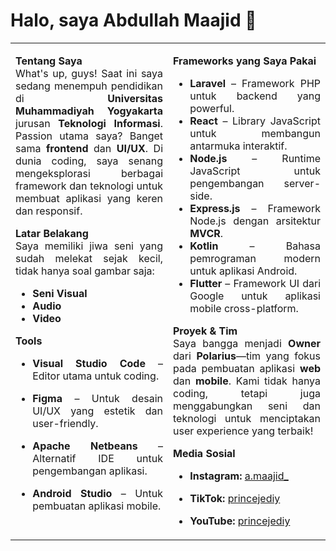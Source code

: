 # Halo, saya **Abdullah Maajid** 👋

<table>
  <tr>
    <!-- Kolom Kiri: Tools & Informasi Umum -->
    <td valign="top" width="50%" style="text-align: justify;">
      
**Tentang Saya**  
What's up, guys! Saat ini saya sedang menempuh pendidikan di **Universitas Muhammadiyah Yogyakarta** jurusan **Teknologi Informasi**. Passion utama saya? Banget sama **frontend** dan **UI/UX**. Di dunia coding, saya senang mengeksplorasi berbagai framework dan teknologi untuk membuat aplikasi yang keren dan responsif.

**Latar Belakang**  
Saya memiliki jiwa seni yang sudah melekat sejak kecil, tidak hanya soal gambar saja:
- **Seni Visual**
- **Audio**
- **Video**

**Tools**  
- **Visual Studio Code** – Editor utama untuk coding.  
- **Figma** – Untuk desain UI/UX yang estetik dan user-friendly.  
- **Apache Netbeans** – Alternatif IDE untuk pengembangan aplikasi.  
- **Android Studio** – Untuk pembuatan aplikasi mobile.

    </td>
    <!-- Kolom Kanan: Frameworks, Proyek & Media Sosial -->
    <td valign="top" width="50%" style="text-align: justify;">
      
**Frameworks yang Saya Pakai**  
- **Laravel** – Framework PHP untuk backend yang powerful.  
- **React** – Library JavaScript untuk membangun antarmuka interaktif.  
- **Node.js** – Runtime JavaScript untuk pengembangan server-side.  
- **Express.js** – Framework Node.js dengan arsitektur **MVCR**.  
- **Kotlin** – Bahasa pemrograman modern untuk aplikasi Android.  
- **Flutter** – Framework UI dari Google untuk aplikasi mobile cross-platform.

**Proyek & Tim**  
Saya bangga menjadi **Owner** dari **Polarius**—tim yang fokus pada pembuatan aplikasi **web** dan **mobile**. Kami tidak hanya coding, tetapi juga menggabungkan seni dan teknologi untuk menciptakan user experience yang terbaik!

**Media Sosial**  
- **Instagram:** [a.maajid_](https://instagram.com/a.maajid_)  
- **TikTok:** [princejediy](https://tiktok.com/@princejediy)  
- **YouTube:** [princejediy](https://www.youtube.com/@princejediy)

    </td>
  </tr>
</table>

